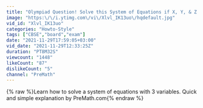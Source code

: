 ```yaml
---
title: "Olympiad Question! Solve this System of Equations if X, Y, & Z are Integers | Step-by-Step Tutorial"
image: "https:\/\/i.ytimg.com\/vi\/Xlvl_IK13uo\/hqdefault.jpg"
vid_id: "Xlvl_IK13uo"
categories: "Howto-Style"
tags: ["CBSE","board","exam"]
date: "2021-11-29T17:59:05+03:00"
vid_date: "2021-11-29T12:33:25Z"
duration: "PT8M32S"
viewcount: "1448"
likeCount: "87"
dislikeCount: "5"
channel: "PreMath"
---
```

{% raw %}Learn how to solve a system of equations with 3 variables. Quick and simple explanation by PreMath.com{% endraw %}
